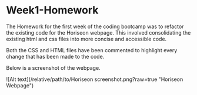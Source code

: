 # Week1-Homework

The Homework for the first week of the coding bootcamp was to refactor the existing code for the Horiseon webpage. This involved consolidating the existing html and css files into more concise and accessible code. 

Both the CSS and HTML files have been commented to highlight every change that has been made to the code.

Below is a screenshot of the webpage.

![Alt text](/relative/path/to/Horiseon screenshot.png?raw=true "Horiseon Webpage")

    
    
